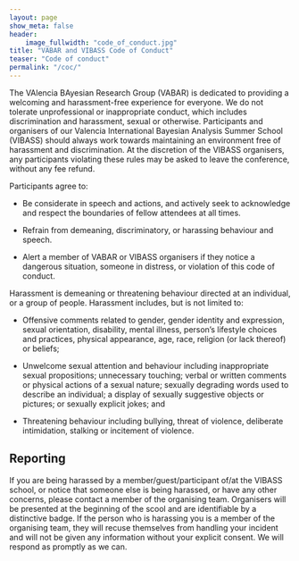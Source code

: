 ```yaml
---
layout: page
show_meta: false
header:
    image_fullwidth: "code_of_conduct.jpg"
title: "VABAR and VIBASS Code of Conduct"
teaser: "Code of conduct"
permalink: "/coc/"
---
```



The VAlencia BAyesian Research Group (VABAR) is dedicated to providing a welcoming and harassment-free experience for everyone. We do not tolerate unprofessional or inappropriate conduct, which includes discrimination and harassment, sexual or otherwise. Participants and organisers of our Valencia International Bayesian Analysis Summer School (VIBASS) should always work towards maintaining an environment free of harassment and discrimination. At the discretion of the VIBASS organisers, any participants violating these rules may be asked to leave the conference, without any fee refund.

Participants agree to:

- Be considerate in speech and actions, and actively seek to acknowledge and respect the boundaries of fellow attendees at all times.

- Refrain from demeaning, discriminatory, or harassing behaviour and speech.

- Alert a member of VABAR or VIBASS organisers if they notice a dangerous situation, someone in distress, or violation of this code of conduct.

Harassment is demeaning or threatening behaviour directed at an individual, or a group of people. Harassment includes, but is not limited to:

- Offensive comments related to gender, gender identity and expression, sexual orientation, disability, mental illness, person’s lifestyle choices and practices, physical appearance, age, race, religion (or lack thereof) or beliefs;

- Unwelcome sexual attention and behaviour including inappropriate sexual propositions; unnecessary touching; verbal or written comments or physical actions of a sexual nature; sexually degrading words used to describe an individual; a display of sexually suggestive objects or pictures; or sexually explicit jokes; and

- Threatening behaviour including bullying, threat of violence, deliberate intimidation, stalking or incitement of violence.

## Reporting

If you are being harassed by a member/guest/participant of/at the VIBASS school, or notice that someone else is being harassed, or have any other concerns, please contact a member of the organising team. Organisers will be presented at the beginning of the scool and are identifiable by a distinctive badge. If the person who is harassing you is a member of the organising team, they will recuse themselves from handling your incident and will not be given any information without your explicit consent. We will respond as promptly as we can.
